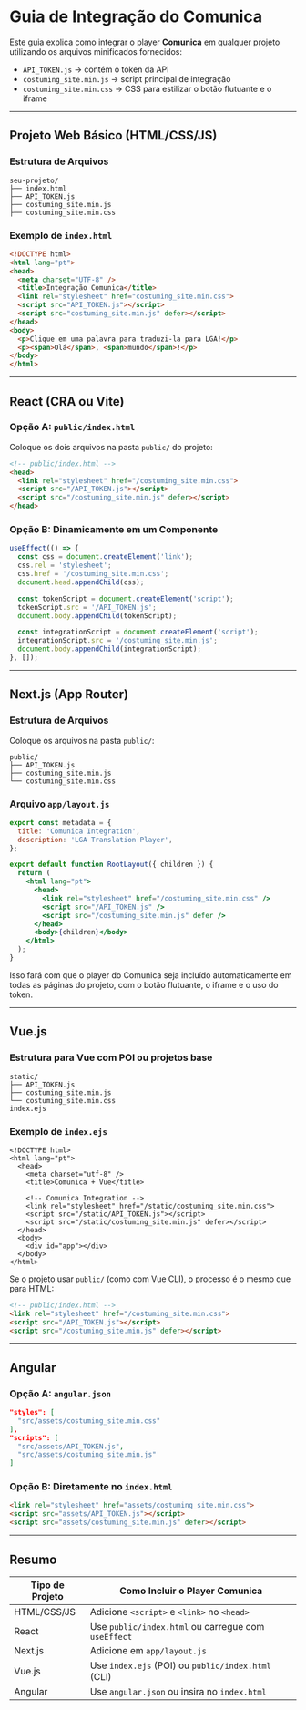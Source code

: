 # Guia de Integração do Comunica

Este guia explica como integrar o player **Comunica** em qualquer projeto utilizando os arquivos minificados fornecidos:

* `API_TOKEN.js` → contém o token da API
* `costuming_site.min.js` → script principal de integração
* `costuming_site.min.css` → CSS para estilizar o botão flutuante e o iframe

---

## Projeto Web Básico (HTML/CSS/JS)

### Estrutura de Arquivos

```
seu-projeto/
├── index.html
├── API_TOKEN.js
├── costuming_site.min.js
├── costuming_site.min.css
```

### Exemplo de `index.html`

```html
<!DOCTYPE html>
<html lang="pt">
<head>
  <meta charset="UTF-8" />
  <title>Integração Comunica</title>
  <link rel="stylesheet" href="costuming_site.min.css">
  <script src="API_TOKEN.js"></script>
  <script src="costuming_site.min.js" defer></script>
</head>
<body>
  <p>Clique em uma palavra para traduzi-la para LGA!</p>
  <p><span>Olá</span>, <span>mundo</span>!</p>
</body>
</html>
```

---

## React (CRA ou Vite)

### Opção A: `public/index.html`

Coloque os dois arquivos na pasta `public/` do projeto:

```html
<!-- public/index.html -->
<head>
  <link rel="stylesheet" href="/costuming_site.min.css">
  <script src="/API_TOKEN.js"></script>
  <script src="/costuming_site.min.js" defer></script>
</head>
```

### Opção B: Dinamicamente em um Componente

```js
useEffect(() => {
  const css = document.createElement('link');
  css.rel = 'stylesheet';
  css.href = '/costuming_site.min.css';
  document.head.appendChild(css);

  const tokenScript = document.createElement('script');
  tokenScript.src = '/API_TOKEN.js';
  document.body.appendChild(tokenScript);

  const integrationScript = document.createElement('script');
  integrationScript.src = '/costuming_site.min.js';
  document.body.appendChild(integrationScript);
}, []);
```

---

## Next.js (App Router)

### Estrutura de Arquivos

Coloque os arquivos na pasta `public/`:

```
public/
├── API_TOKEN.js
├── costuming_site.min.js
└── costuming_site.min.css
```

### Arquivo `app/layout.js`

```jsx
export const metadata = {
  title: 'Comunica Integration',
  description: 'LGA Translation Player',
};

export default function RootLayout({ children }) {
  return (
    <html lang="pt">
      <head>
        <link rel="stylesheet" href="/costuming_site.min.css" />
        <script src="/API_TOKEN.js" />
        <script src="/costuming_site.min.js" defer />
      </head>
      <body>{children}</body>
    </html>
  );
}
```

Isso fará com que o player do Comunica seja incluído automaticamente em todas as páginas do projeto, com o botão flutuante, o iframe e o uso do token.

---

## Vue.js

### Estrutura para Vue com POI ou projetos base

```
static/
├── API_TOKEN.js
├── costuming_site.min.js
└── costuming_site.min.css
index.ejs
```

### Exemplo de `index.ejs`

```ejs
<!DOCTYPE html>
<html lang="pt">
  <head>
    <meta charset="utf-8" />
    <title>Comunica + Vue</title>

    <!-- Comunica Integration -->
    <link rel="stylesheet" href="/static/costuming_site.min.css">
    <script src="/static/API_TOKEN.js"></script>
    <script src="/static/costuming_site.min.js" defer></script>
  </head>
  <body>
    <div id="app"></div>
  </body>
</html>
```

Se o projeto usar `public/` (como com Vue CLI), o processo é o mesmo que para HTML:

```html
<!-- public/index.html -->
<link rel="stylesheet" href="/costuming_site.min.css">
<script src="/API_TOKEN.js"></script>
<script src="/costuming_site.min.js" defer></script>
```

---

## Angular

### Opção A: `angular.json`

```json
"styles": [
  "src/assets/costuming_site.min.css"
],
"scripts": [
  "src/assets/API_TOKEN.js",
  "src/assets/costuming_site.min.js"
]
```

### Opção B: Diretamente no `index.html`

```html
<link rel="stylesheet" href="assets/costuming_site.min.css">
<script src="assets/API_TOKEN.js"></script>
<script src="assets/costuming_site.min.js" defer></script>
```
---

## Resumo

| Tipo de Projeto | Como Incluir o Player Comunica                      |
| --------------- | --------------------------------------------------- |
| HTML/CSS/JS     | Adicione `<script>` e `<link>` no `<head>`          |
| React           | Use `public/index.html` ou carregue com `useEffect` |
| Next.js         | Adicione em `app/layout.js`                         |
| Vue.js          | Use `index.ejs` (POI) ou `public/index.html` (CLI)  |
| Angular         | Use `angular.json` ou insira no `index.html`        |

